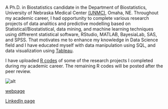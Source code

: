A Ph.D. in Biostatistics candidate in the Department of Biostatistics, University of Nebraska Medical Center [(UNMC)](https://www.unmc.edu/publichealth/departments/biostatistics/), Omaha, NE. Throughout my academic career, I had opportunity to complete various research projects of data analitics and predictive modelling based on Statistical/Biostatistical, data mining, and machine learning techniques using diffrerent statistical software, RStudio, MATLAB, BayesiaLab, SAS, and SPSS. That motivates me to enhance my knowledge in Data Science field and I have educated myself with data manipulation using SQL, and data visualization using [Tableau](https://public.tableau.com/profile/nirosha.p.rathnayake#!/). 

I have uploaded [R codes](https://github.com/niroshar/My-R-Codes) of some of the research projects I completed during my academic career. The remaining R codes will be posted after the peer review.  

![alt](https://github.com/niroshar/My-Profile/tree/master/images/wordcloud.jpeg) 


[webpage](https://niroshar.github.io/My-Profile/)
 
[LinkedIn page](https://www.linkedin.com/in/nirosha-rathnayake-89501385/)
